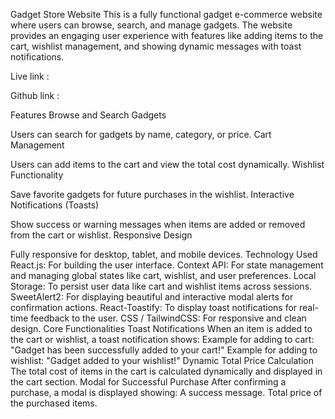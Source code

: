 
Gadget Store Website
This is a fully functional gadget e-commerce website where users can browse, search, and manage gadgets. The website provides an engaging user experience with features like adding items to the cart, wishlist management, and showing dynamic messages with toast notifications.

Live link : 

Github link : 

Features
Browse and Search Gadgets

Users can search for gadgets by name, category, or price.
Cart Management

Users can add items to the cart and view the total cost dynamically.
Wishlist Functionality

Save favorite gadgets for future purchases in the wishlist.
Interactive Notifications (Toasts)

Show success or warning messages when items are added or removed from the cart or wishlist.
Responsive Design

Fully responsive for desktop, tablet, and mobile devices.
Technology Used
React.js: For building the user interface.
Context API: For state management and managing global states like cart, wishlist, and user preferences.
Local Storage: To persist user data like cart and wishlist items across sessions.
SweetAlert2: For displaying beautiful and interactive modal alerts for confirmation actions.
React-Toastify: To display toast notifications for real-time feedback to the user.
CSS / TailwindCSS: For responsive and clean design.
Core Functionalities
Toast Notifications
When an item is added to the cart or wishlist, a toast notification shows:
Example for adding to cart:
"Gadget has been successfully added to your cart!"
Example for adding to wishlist:
"Gadget added to your wishlist!"
Dynamic Total Price Calculation
The total cost of items in the cart is calculated dynamically and displayed in the cart section.
Modal for Successful Purchase
After confirming a purchase, a modal is displayed showing:
A success message.
Total price of the purchased items.